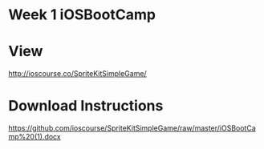 # Week 1 iOSBootCamp

# View
http://ioscourse.co/SpriteKitSimpleGame/

# Download Instructions 
https://github.com/ioscourse/SpriteKitSimpleGame/raw/master/iOSBootCamp%20(1).docx
